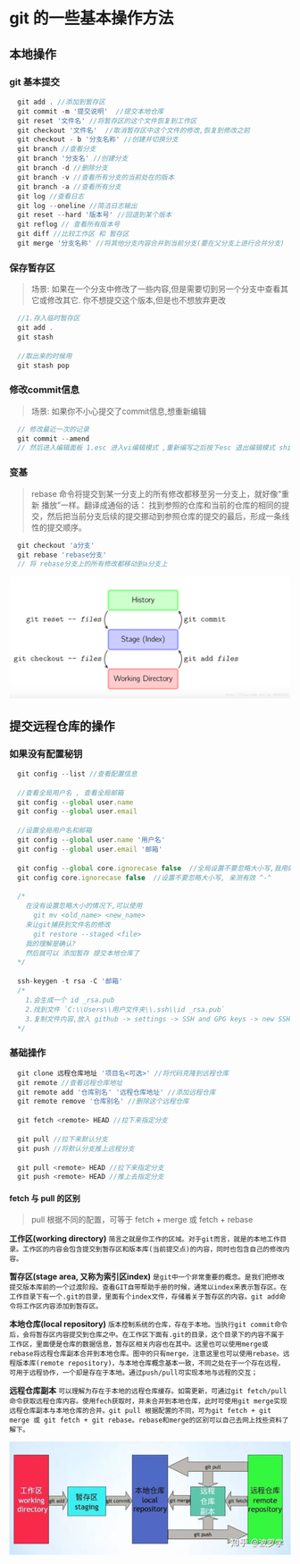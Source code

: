 # git 的一些基本操作方法

## 本地操作

### git 基本提交

```js
  git add . //添加到暂存区
  git commit -m '提交说明'  //提交本地仓库
  git reset '文件名' //将暂存区的这个文件恢复到工作区
  git checkout '文件名'  //取消暂存区中这个文件的修改,恢复到修改之前
  git checkout - b '分支名称' //创建并切换分支
  git branch //查看分支
  git branch '分支名' //创建分支
  git branch -d //删除分支
  git branch -v //查看所有分支的当前处在的版本
  git branch -a //查看所有分支
  git log //查看日志
  git log --oneline //简洁日志输出
  git reset --hard '版本号' //回退到某个版本
  git reflog // 查看所有版本号
  git diff //比较工作区 和 暂存区
  git merge '分支名称' //将其他分支内容合并到当前分支(要在父分支上进行合并分支)
```

### 保存暂存区

> 场景: 如果在一个分支中修改了一些内容,但是需要切到另一个分支中查看其它或修改其它. 你不想提交这个版本,但是也不想放弃更改

```js
  //1.存入临时暂存区
  git add .
  git stash

  //取出来的时候用
  git stash pop
```
### 修改commit信息

>场景: 如果你不小心提交了commit信息,想重新编辑

```js
  // 修改最近一次的记录
  git commit --amend
  // 然后进入编辑面板 1.esc 进入vi编辑模式 ,重新编写之后按下esc 退出编辑模式 shift + ; , wq 保存并退出 w 保存, q退出

```
### 变基
> rebase 命令将提交到某一分支上的所有修改都移至另一分支上，就好像“重新 播放”一样。翻译成通俗的话： 找到参照的仓库和当前的仓库的相同的提交，然后把当前分支后续的提交挪动到参照仓库的提交的最后，形成一条线性的提交顺序。
```js
  git checkout 'a分支' 
  git rebase 'rebase分支' 
  // 将 rebase分支上的所有修改都移动到a分支上
```

![分支描述](../images/git/desc.png)

## 提交远程仓库的操作

### 如果没有配置秘钥

```js
  git config --list //查看配置信息

  //查看全局用户名 , 查看全局邮箱
  git config --global user.name
  git config --global user.email

  //设置全局用户名和邮箱
  git config --global user.name '用户名'
  git config --global user.email '邮箱'

  git config --global core.ignorecase false  //全局设置不要忽略大小写,我用的没有效果
  git config core.ignorecase false  //设置不要忽略大小写, 亲测有效 ^-^

  /*
    在没有设置忽略大小的情况下,可以使用
      git mv <old_name> <new_name>
    来让git捕获到文件名的修改
      git restore --staged <file>
    我的理解是确认?
    然后就可以 添加暂存 提交本地仓库了
  */

  ssh-keygen -t rsa -C '邮箱'
  /*
    1.会生成一个 id _rsa.pub
    2.找到文件 `C:\\Users\\用户文件夹\\.ssh\\id _rsa.pub`
    3.复制文件内容,放入 github -> settings -> SSH and GPG keys -> new SSH key (title可以随便起, key值粘贴id_rsa.pub里的内容就可以了)
  */
```

### 基础操作

```js
  git clone 远程仓库地址 '项目名<可选>' //将代码克隆到远程仓库
  git remote //查看远程仓库地址
  git remote add '仓库别名' '远程仓库地址' //添加远程仓库
  git remote remove '仓库别名' //删除这个远程仓库

  git fetch <remote> HEAD //拉下来指定分支

  git pull //拉下来默认分支
  git push //将默认分支推上远程分支

  git pull <remote> HEAD //拉下来指定分支
  git push <remote> HEAD //推上去指定分支
```

#### fetch 与 pull 的区别

> pull 根据不同的配置，可等于 fetch + merge 或 fetch + rebase

**工作区(working directory)** `简言之就是你工作的区域。对于git而言，就是的本地工作目录。工作区的内容会包含提交到暂存区和版本库(当前提交点)的内容，同时也包含自己的修改内容。`

**暂存区(stage area, 又称为索引区index)** `是git中一个非常重要的概念。是我们把修改提交版本库前的一个过渡阶段。查看GIT自带帮助手册的时候，通常以index来表示暂存区。在工作目录下有一个.git的目录，里面有个index文件，存储着关于暂存区的内容。git add命令将工作区内容添加到暂存区。`

**本地仓库(local repository)** `版本控制系统的仓库，存在于本地。当执行git commit命令后，会将暂存区内容提交到仓库之中。在工作区下面有.git的目录，这个目录下的内容不属于工作区，里面便是仓库的数据信息，暂存区相关内容也在其中。这里也可以使用merge或rebase将远程仓库副本合并到本地仓库。图中的只有merge，注意这里也可以使用rebase。远程版本库(remote repository)，与本地仓库概念基本一致，不同之处在于一个存在远程，可用于远程协作，一个却是存在于本地。通过push/pull可实现本地与远程的交互；`

**远程仓库副本** `可以理解为存在于本地的远程仓库缓存。如需更新，可通过git fetch/pull命令获取远程仓库内容。使用fech获取时，并未合并到本地仓库，此时可使用git merge实现远程仓库副本与本地仓库的合并。git pull 根据配置的不同，可为git fetch + git merge 或 git fetch + git rebase。rebase和merge的区别可以自己去网上找些资料了解下。`

![fetch与pull对比](../images/git/git-fetch.jpg)

